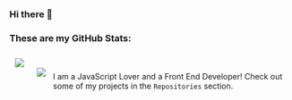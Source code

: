 ### Hi there 👋
### These are my GitHub Stats:
<div width="100%" >
  <img align="left" src="https://github-readme-stats.vercel.app/api?username=ProProgrammer2504&show_icons=true&theme=algolia" style="padding:10px;"/>
</div>
<br />
<div width="100%">
  <img align="left" src="https://github-readme-stats.vercel.app/api/top-langs/?username=ProProgrammer2504&show_icons=true&theme=algolia" style="padding:10px;"/>
</div>


<br />



<div>
I am a JavaScript Lover and a Front End Developer!
Check out some of my projects in the <code>Repositories</code> section.
</div>
